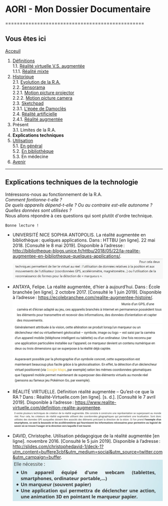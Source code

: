 # AORI - Mon Dossier Documentaire
================================================
## Vous êtes ici

[Acceuil](Introduction.md)  

1. [Définitions](Definition.md)  
  1.1. [Réalité virtuelle V.S. augmentée](vs.md)    
         1.1.1. [Réalité mixte](mixed.md)  
2. [Historique](Histoire.md)  
  2.1. [Evolution de la R.A.](evolution.md)  
  2.2. [Sensorama](sensorama.md)  
         2.2.1. [Motion picture projector](premierei.md)   
         2.2.2. [Motion picture camera](secondei.md)  
  2.3. [Sketchpad](logiciel.md)  
         2.3.1. [L'épée de Damoclès](epee.md)  
  2.4. [Réalité artificielle](rearti.md)  
         2.4.1. [Réalité augmentée](ra.md)  
3. Présent  
  3.1. Limites de la R.A.  
4. **Explications techniques**  
 5. [Utilisation](utilisation.md)  
   5.1. [En général](engeneral.md)  
   5.2. [En bibliothèque](bibli.md)  
   5.3. En médecine  
 6. [Avenir](Avenir.md)  
-----------------------------------------------
 
 **Explications techniques** de la technologie
 --------------------------------------------------------------------------------------------------------------------------------------
Intéressons-nous au fonctionnement de la R.A.  
*Comment fontionne-t-elle ?*  
*De quels appareils dépend-t-elle ? Ou au contraire est-elle autonome ?*     
*Quelles données sont utilisées ?*  
Nous allons répondre à ces questions qui sont plutôt d'ordre technique.
````
Bonne lecture !
````
* UNIVERSITÉ NICE SOPHIA ANTOPOLIS. La réalité augmentée en bibliothèque : quelques applications. Dans : HTTBU [en ligne]. 22 mai 2018. [Consulté le 8 mai 2019]. Disponible à l’adresse : http://bibliotheque-blogs.unice.fr/httbu/2018/05/22/la-realite-augmentee-en-bibliotheque-quelques-applications/.  
![explication techn5](/Images/fonc5.JPG)  

* ANTAYA, Felipe. La réalité augmentée, d’hier à aujourd’hui. Dans : École branchée [en ligne]. 2 octobre 2017. [Consulté le 1 juin 2019]. Disponible à l’adresse : https://ecolebranchee.com/realite-augmentee-histoire/.  
![explication techn1](/Images/fonc1.JPG)  
![explication tecn3](/Images/fonc3.JPG)

* RÉALITÉ VIRTUELLE. Définition réalité augmentée – Qu’est-ce que la RA ? Dans : Réalité-Virtuelle.com [en ligne]. [s. d.]. [Consulté le 7 avril 2019]. Disponible à l’adresse : https://www.realite-virtuelle.com/definition-realite-augmentee.  
![explication techn2](/Images/fonc2.JPG)  

* DAVID, Christophe. Utilisation pédagogique de la réalité augmentée [en ligne]. novembre 2016. [Consulté le 5 juin 2019]. Disponible à l’adresse : http://slides.com/christophedavid-1/deck-1?utm_content=buffere3cbf&utm_medium=social&utm_source=twitter.com&utm_campaign=buffer.  
![expli tech4](/Images/fonc4.JPG)
